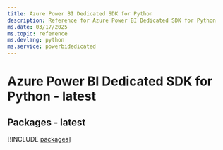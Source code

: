 ```yaml
---
title: Azure Power BI Dedicated SDK for Python
description: Reference for Azure Power BI Dedicated SDK for Python
ms.date: 03/17/2025
ms.topic: reference
ms.devlang: python
ms.service: powerbidedicated
---
```

# Azure Power BI Dedicated SDK for Python - latest
## Packages - latest
[!INCLUDE [packages](power-bi-dedicated-index.md)]